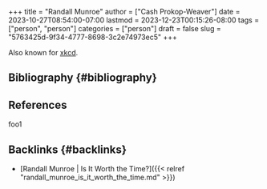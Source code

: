 +++
title = "Randall Munroe"
author = ["Cash Prokop-Weaver"]
date = 2023-10-27T08:54:00-07:00
lastmod = 2023-12-23T00:15:26-08:00
tags = ["person", "person"]
categories = ["person"]
draft = false
slug = "5763425d-9f34-4777-8698-3c2e74973ec5"
+++

Also known for [xkcd](http://xkcd.com).


## Bibliography {#bibliography}

## References

<style>.csl-entry{text-indent: -1.5em; margin-left: 1.5em;}</style><div class="csl-bib-body">
</div>

foo1


## Backlinks {#backlinks}

-   [Randall Munroe | Is It Worth the Time?]({{< relref "randall_munroe_is_it_worth_the_time.md" >}})

